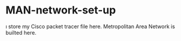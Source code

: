 # MAN-network-set-up
ı store my Cisco packet tracer file here. Metropolitan Area Network is builted here.
